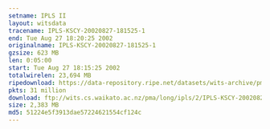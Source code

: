 ```yaml
---
setname: IPLS II
layout: witsdata
tracename: IPLS-KSCY-20020827-181525-1
end: Tue Aug 27 18:20:25 2002
originalname: IPLS-KSCY-20020827-181525-1
gzsize: 623 MB
len: 0:05:00
start: Tue Aug 27 18:15:25 2002
totalwirelen: 23,694 MB
ripedownload: https://data-repository.ripe.net/datasets/wits-archive/pma/long/ipls/2/IPLS-KSCY-20020827-181525-1.gz
pkts: 31 million
download: ftp://wits.cs.waikato.ac.nz/pma/long/ipls/2/IPLS-KSCY-20020827-181525-1.gz
size: 2,383 MB
md5: 51224e5f3913dae57224621554cf124c
---
```

